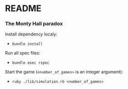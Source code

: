 # README

### The Monty Hall paradox

Install dependency localy:
* ``bundle install``

Run all spec files:
* ``bundle exec rspec``

Start the game (``<number_of_games>`` is an integer argument):
* ``ruby ./lib/simulation.rb <number_of_games>``
